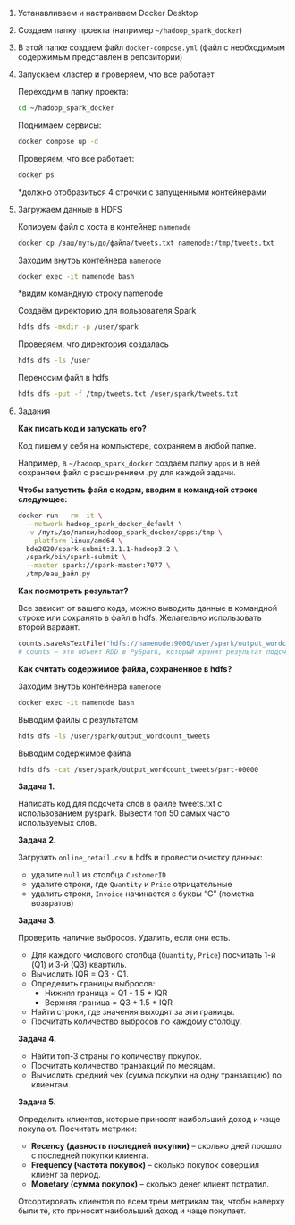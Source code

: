 1. Устанавливаем и настраиваем Docker Desktop
2. Создаем папку проекта (например `~/hadoop_spark_docker`)
3. В этой папке создаем файл `docker-compose.yml` (файл с необходимым содержимым представлен в репозитории)
4. Запускаем кластер и проверяем, что все работает

    Переходим в папку проекта:
    
    ```bash
    cd ~/hadoop_spark_docker
    ```
    
    Поднимаем сервисы:
    
    ```bash
    docker compose up -d
    ```
    
    Проверяем, что все работает:
    
    ```bash
    docker ps
    ```
    
    *должно отобразиться 4 строчки с запущенными контейнерами
    
5. Загружаем данные в HDFS
    
    Копируем файл с хоста в контейнер `namenode`
    
    ```bash
    docker cp /ваш/путь/до/файла/tweets.txt namenode:/tmp/tweets.txt
    ```
    
    Заходим внутрь контейнера `namenode`
    
    ```bash
    docker exec -it namenode bash
    ```
    
    *видим командную строку namenode
    
    Создаём директорию для пользователя Spark
    
    ```bash
    hdfs dfs -mkdir -p /user/spark
    ```
    
    Проверяем, что директория создалась
    
    ```bash
    hdfs dfs -ls /user
    ```
    
    Переносим файл в hdfs
    
    ```bash
    hdfs dfs -put -f /tmp/tweets.txt /user/spark/tweets.txt
    ```
    
6. Задания
   
    **Как писать код и запускать его?**
   
    Код пишем у себя на компьютере, сохраняем в любой папке.
   
    Например, в `~/hadoop_spark_docker` создаем папку `apps` и в ней сохраняем файл с расширением .py для каждой задачи.
   
    **Чтобы запустить файл с кодом, вводим в командной строке следующее:**
    
    ```bash
    docker run --rm -it \
      --network hadoop_spark_docker_default \
      -v /путь/до/папки/hadoop_spark_docker/apps:/tmp \
      --platform linux/amd64 \
      bde2020/spark-submit:3.1.1-hadoop3.2 \
      /spark/bin/spark-submit \
      --master spark://spark-master:7077 \
      /tmp/ваш_файл.py
    ```
    
    **Как посмотреть результат?**
   
    Все зависит от вашего кода, можно выводить данные в командной строке или сохранять в файл в hdfs.
    Желательно использовать второй вариант.
    
    ```python
    counts.saveAsTextFile("hdfs://namenode:9000/user/spark/output_wordcount_tweets")
    # counts — это объект RDD в PySpark, который хранит результат подсчёта слов
    ```
    
    **Как считать содержимое файла, сохраненное в hdfs?**
    
    Заходим внутрь контейнера `namenode`
    
    ```bash
    docker exec -it namenode bash
    ```
    
    Выводим файлы с результатом
    
    ```bash
    hdfs dfs -ls /user/spark/output_wordcount_tweets
    ```
    
    Выводим содержимое файла
    
    ```bash
    hdfs dfs -cat /user/spark/output_wordcount_tweets/part-00000
    ```
    
    **Задача 1.** 
    
    Написать код для подсчета слов в файле tweets.txt с использованием pyspark. Вывести топ 50 самых часто используемых слов.
    
    **Задача 2.** 
    
    Загрузить `online_retail.csv` в hdfs и провести очистку данных:
    
    - удалите `null` из столбца `CustomerID`
    - удалите строки, где `Quantity` и `Price` отрицательные
    - удалить строки, `Invoice` начинается с буквы “C” (пометка возвратов)
    
    **Задача 3.**
    
    Проверить наличие выбросов. Удалить, если они есть.
    
    - Для каждого числового столбца (`Quantity`, `Price`) посчитать 1-й (Q1) и 3-й (Q3) квартиль.
    - Вычислить IQR = Q3 - Q1.
    - Определить границы выбросов:
        - Нижняя граница = Q1 - 1.5 * IQR
        - Верхняя граница = Q3 + 1.5 * IQR
    - Найти строки, где значения выходят за эти границы.
    - Посчитать количество выбросов по каждому столбцу.
    
    **Задача 4.**
    
    - Найти топ-3 страны по количеству покупок.
    - Посчитать количество транзакций по месяцам.
    - Вычислить средний чек (сумма покупки на одну транзакцию) по клиентам.
    
    **Задача 5.**
    
    Определить клиентов, которые приносят наибольший доход и чаще покупают.
    Посчитать метрики:
    
    - **Recency (давность последней покупки)** – сколько дней прошло с последней покупки клиента.
    - **Frequency (частота покупок)** – сколько покупок совершил клиент за период.
    - **Monetary (сумма покупок)** – сколько денег клиент потратил.
    
    Отсортировать клиентов по всем трем метрикам так, чтобы наверху были те, кто приносит наибольший доход и чаще покупает.
